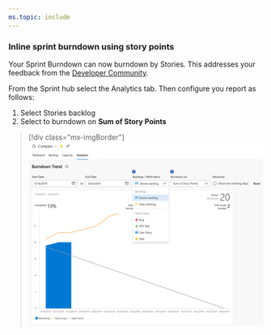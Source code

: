 ```yaml
---
ms.topic: include
---
```


### Inline sprint burndown using story points

Your Sprint Burndown can now burndown by Stories. This addresses your feedback from the [Developer Community](https://developercommunity.visualstudio.com/content/idea/365784/sprint-burndown-using-story-points-effort.html).
  
From the Sprint hub select the Analytics tab. Then configure you report as follows: 

1. Select Stories backlog
2. Select to burndown on **Sum of Story Points**

> [!div class="mx-imgBorder"]
> ![Badge](../../_img/158_13.png)
